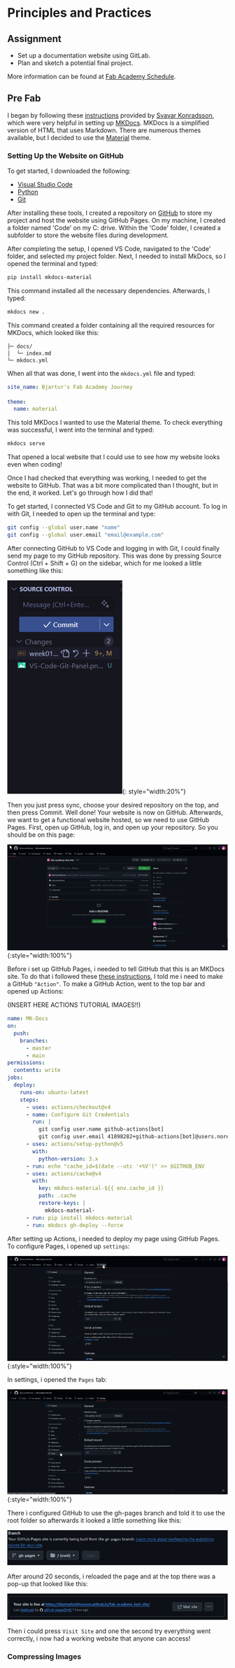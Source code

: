 # Principles and Practices

## Assignment

- Set up a documentation website using GitLab.
- Plan and sketch a potential final project.

More information can be found at [Fab Academy Schedule](https://fabacademy.org/2025/schedule.html).

## Pre Fab

I began by following these [instructions](https://www.fabisa.is/N%C3%A1msefni/Pre-Fab/1-heimasidugerd/) provided by [Svavar Konradsson](https://fabacademy.org/2023/labs/isafjordur/students/svavar-konradsson/index.html), which were very helpful in setting up [MKDocs](https://www.mkdocs.org/). MKDocs is a simplified version of HTML that uses Markdown. There are numerous themes available, but I decided to use the [Material](https://squidfunk.github.io/mkdocs-material/) theme.

### Setting Up the Website on GitHub

To get started, I downloaded the following:

- [Visual Studio Code](https://code.visualstudio.com/)
- [Python](https://www.python.org/)
- [Git](https://git-scm.com/)

After installing these tools, I created a repository on [GitHub](https://github.com/) to store my project and host the website using GitHub Pages. On my machine, I created a folder named 'Code' on my C: drive. Within the 'Code' folder, I created a subfolder to store the website files during development.

After completing the setup, I opened VS Code, navigated to the 'Code' folder, and selected my project folder. Next, I needed to install MkDocs, so I opened the terminal and typed:

```bash
pip install mkdocs-material
```

This command installed all the necessary dependencies. Afterwards, I typed:

```bash
mkdocs new .
```

This command created a folder containing all the required resources for MKDocs, which looked like this:

```plaintext
├─ docs/
│  └─ index.md
└─ mkdocs.yml
```

When all that was done, I went into the `mkdocs.yml` file and typed:

```yaml
site_name: Bjartur's Fab Academy Journey

theme:
  name: material
```

This told MKDocs I wanted to use the Material theme. To check everything was successful, I went into the terminal and typed:

```bash
mkdocs serve
```

That opened a local website that I could use to see how my website looks even when coding!

Once I had checked that everything was working, I needed to get the website to GitHub. That was a bit more complicated than I thought, but in the end, it worked. Let's go through how I did that!

To get started, I connected VS Code and Git to my GitHub account. To log in with Git, I needed to open up the terminal and type:

```bash
git config --global user.name "name"
git config --global user.email "email@example.com"
```

After connecting GitHub to VS Code and logging in with Git, I could finally send my page to my GitHub repository. This was done by pressing Source Control (Ctrl + Shift + G) on the sidebar, which for me looked a little something like this:

![Source Control](../images/VS-Code-Git-Panel.png){: style="width:20%"}

Then you just press sync, choose your desired repository on the top, and then press Commit. Well done! Your website is now on GitHub. Afterwards, we want to get a functional website hosted, so we need to use GitHub Pages. First, open up GitHub, log in, and open up your repository. So you should be on this page:

![GitHub Repository Main Page](../images/Github-Repo.png){:style="width:100%"}

Before i set up GitHub Pages, i needed to tell GitHub that this is an MKDocs site. To do that i followed these [these instructions](https://squidfunk.github.io/mkdocs-material/publishing-your-site/), I told me i need to make a GitHub `"Action"`. To make a GitHub Action, went to the top bar and opened up Actions:

(INSERT HERE ACTIONS TUTORIAL IMAGES!!)

```yaml
name: MK-Docs 
on:
  push:
    branches:
      - master 
      - main
permissions:
  contents: write
jobs:
  deploy:
    runs-on: ubuntu-latest
    steps:
      - uses: actions/checkout@v4
      - name: Configure Git Credentials
        run: |
          git config user.name github-actions[bot]
          git config user.email 41898282+github-actions[bot]@users.noreply.github.com
      - uses: actions/setup-python@v5
        with:
          python-version: 3.x
      - run: echo "cache_id=$(date --utc '+%V')" >> $GITHUB_ENV 
      - uses: actions/cache@v4
        with:
          key: mkdocs-material-${{ env.cache_id }}
          path: .cache
          restore-keys: |
            mkdocs-material-
      - run: pip install mkdocs-material 
      - run: mkdocs gh-deploy --force
```

After setting up Actions, i needed to deploy my page using GitHub Pages. To configure Pages, i opened up `settings`:

![GitHub Repository Settings Page](../images/Github-Repo-Settings.png){:style="width:100%"}

In settings, i opened the `Pages` tab:

![GitHub Repository Pages Page](../images/Github-Settings-Pages.png){:style="width:100%"}

There i configured GitHub to use the gh-pages branch and told it to use the root folder so afterwards it looked a little something like this:

![Github Page Settings](../images/Github-Page-Settings.png)

After around 20 seconds, i reloaded the page and at the top there was a pop-up that looked like this:

![Github Pages Pop-up](../images/Github%20-%20Pages.png)

Then i could press `Visit Site` and one the second try everything went correctly, i now had a working website that anyone can access!

### Compressing Images
